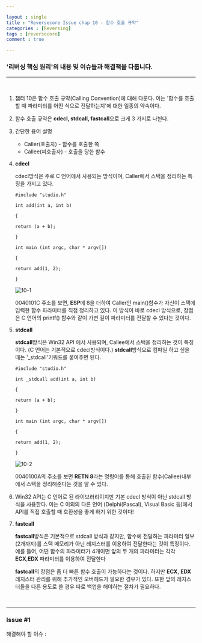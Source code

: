 ```yaml
---

layout : single
title : "Reversecore Issue chap 10 - 함수 호출 규약"
categories : [Reversing]
tags : [reversecore]
comment : true

---
```


### '리버싱 핵심 원리'의 내용 및 이슈들과 해결책을 다룹니다.

---

<br/>


1. 챕터 10은 함수 호출 규약(Calling Convention)에 대해 다룬다. 이는 '함수를 호출할 때 파라미터를 어떤 식으로 전달하는지'에 대한 일종의 약속이다.

2. 함수 호출 규약은 **cdecl, stdcall, fastcall**으로 크게 3 가지로 나뉜다.

3. 간단한 용어 설명

   - Caller(호출자) - 함수를 호출한 쪽
   - Callee(피호출자) - 호출을 당한 함수

4. **cdecl**

   cdecl방식은 주로 C 언어에서 사용되는 방식이며, Caller에서 스택을 정리하는 특징을 가지고 있다.

	   #include "studio.h"
	   
	   int add(int a, int b)
	   
	   {
	   
	   return (a + b);
	   
	   }
	   
	   int main (int argc, char * argv[])
	   
	   {
	   
	   return add(1, 2);
	   
	   }


	![10-1](https://user-images.githubusercontent.com/26838115/44953107-4dff3d80-aeca-11e8-9aec-cebad8f1db3f.png)

	0040101C 주소를 보면, **ESP**에 8을 더하여 Caller인 main()함수가 자신이 스택에 입력한 함수 파라미터를 직접 정리하고 있다. 
	이 방식이 바로 cdecl 방식으로, 장점은 C 언어의 printf() 함수와 같이 가변 길이 파라미터를 전달할 수 있다는 것이다. 

5. **stdcall**

   **stdcall**방식은 Win32 API 에서 사용되며, Callee에서 스택을 정리하는 것이 특징이다. (C 언어는 기본적으로 cdecl방식이다.) **stdcall**방식으로 컴파일 하고 싶을 때는 '_stdcall'키워드를 붙여주면 된다.


	   #include "studio.h"
	   
	   int _stdcall add(int a, int b)
	   
	   {
	   
	   return (a + b);
	   
	   }
	   
	   int main (int argc, char * argv[])
	   
	   {
	   
	   return add(1, 2);
	   
	   }


    ![10-2](https://user-images.githubusercontent.com/26838115/44953114-7d15af00-aeca-11e8-905a-1de6283f51ee.png)

	0040100A의 주소를 보면 **RETN 8**라는 명령어를 통해 호출된 함수(Callee)내부에서 스택을 정리해준다는 것을 알 수 있다.

6. Win32 API는 C 언어로 된 라이브러리이지만 기본 cdecl 방식이 아닌 stdcall 방식을 사용한다. 이는 C 이외의 다른 언어 (Delphi(Pascal), Visual Basic 등)에서 API를 직접 호출할 때 호환성을 좋게 하기 위한 것이다!

7. **fastcall**

   **fastcall**방식은 기본적으로 stdcall 방식과 같지만, 함수에 전달하는 파라미터 일부(2개까지)를 스택 메모리가 아닌 레지스터를 이용하여 전달한다는 것이 특징이다. 예를 들어, 어떤 함수의 파라미터가 4개이면 앞의 두 개의 파라미터는 각각 **ECX**,**EDX** 파라미터를 이용하여 전달한다

   **fastcall**의 장점은 좀 더 빠른 함수 호출이 가능하다는 것이다. 하지만 **ECX**, **EDX**레지스터 관리를 위해 추가적인 오버헤드가 필요한 경우가 있다. 또한 앞의 레지스터들을 다른 용도로 쓸 경우 따로 백업을 해야하는 절차가 필요하다.

<br/>

---



### Issue #1

해결해야 할 이슈 : 

